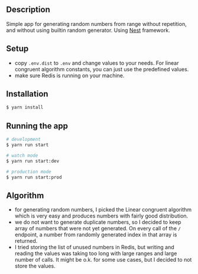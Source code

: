 ## Description

Simple app for generating random numbers from range without repetition, and without using builtin random generator.
Using [Nest](https://github.com/nestjs/nest) framework.

## Setup
- copy `.env.dist` to `.env` and change values to your needs. For linear congruent algorithm constants, you can just use the predefined values.
- make sure Redis is running on your machine.
## Installation

```bash
$ yarn install
```

## Running the app

```bash
# development
$ yarn run start

# watch mode
$ yarn run start:dev

# production mode
$ yarn run start:prod
```

## Algorithm
- for generating random numbers, I picked the Linear congruent algorithm which is very easy and produces numbers with fairly good distribution.
- we do not want to generate duplicate numbers, so I decided to keep array of numbers that were not yet generated. On every call of the `/` endpoint, a number from randomly generated index in that array is returned.
- I tried storing the list of unused numbers in Redis, but writing and reading the values was taking too long with large ranges and large number of calls. It might be o.k. for some use cases, but I decided to not store the values. 

